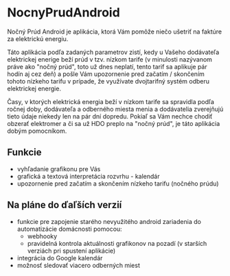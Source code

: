 # NocnyPrudAndroid

Nočný Prúd Android je aplikácia, ktorá Vám pomôže niečo ušetriť na faktúre za elektrickú energiu.

Táto aplikácia podľa zadaných parametrov zistí, kedy u Vašeho dodávateľa elektrickej enerige beží prúd v tzv. nízkom tarife (v minulosti nazývanom práve ako "nočný prúd", toto už dnes neplatí, tento tarif sa aplikuje pár hodín aj cez deň) a pošle Vám upozornenie pred začatím / skončením tohoto nízkeho tarifu v prípade, že využívate dvojtarifný systém odberu elektrickej energie.

Časy, v ktorých elektrická energia beží v nízkom tarife sa spravidla podľa ročnej doby, dodávateľa a odberného miesta menia a dodávatelia zverejňujú tieto údaje niekedy len na pár dní dopredu. Pokiaľ sa Vám nechce chodiť obzerať elektromer a či sa už HDO preplo na "nočný prúd", je táto aplikácia dobým pomocníkom.

## Funkcie

- vyhľadanie grafikonu pre Vás
- grafická a textová interpretácia rozvrhu - kalendár
- upozornenie pred začatím a skončením nízkeho tarifu (nočného prúdu)

## Na pláne do ďaľších verzií

- funkcie pre zapojenie starého nevyužitého android zariadenia do automatizácie domácnosti pomocou:
  - webhooky
  - pravidelná kontrola aktuálnosti grafikonov na pozadí (v starších verziách pri spustení aplikácie)
- integrácia do Google kalendár
- možnosť sledovať viacero odberných miest
